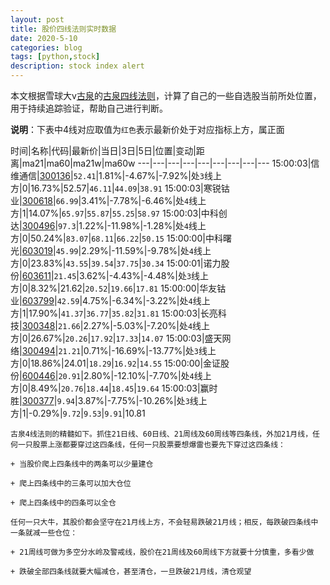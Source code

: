 ```yaml
---
layout: post
title: 股价四线法则实时数据
date: 2020-5-10
categories: blog
tags: [python,stock]
description: stock index alert
---
```



本文根据雪球大v[古泉](https://xueqiu.com/u/7148646888)的[古泉四线法则](https://xueqiu.com/7148646888/130498192)，计算了自己的一些自选股当前所处位置，用于持续追踪验证，帮助自己进行判断。

**说明**：下表中4线对应取值为`红色`表示最新价处于对应指标上方，属正面

时间|名称|代码|最新价|当日|3日|5日|位置|变动|距离|ma21|ma60|ma21w|ma60w
---|---|---|---|---|---|---|---|---
15:00:03|信维通信|[300136](https://xueqiu.com/S/SZ300136)|`52.41`|1.81%|-4.67%|-7.92%|处`3`线上方|0|16.73%|52.57|`46.11`|`44.09`|`38.91`
15:00:03|寒锐钴业|[300618](https://xueqiu.com/S/SZ300618)|`66.99`|3.41%|-7.78%|-6.46%|处`4`线上方|1|14.07%|`65.97`|`55.87`|`55.25`|`58.97`
15:00:03|中科创达|[300496](https://xueqiu.com/S/SZ300496)|`97.3`|1.22%|-11.98%|-1.28%|处`4`线上方|0|50.24%|`83.07`|`68.11`|`66.22`|`50.15`
15:00:00|中科曙光|[603019](https://xueqiu.com/S/SH603019)|`45.99`|2.29%|-11.59%|-9.78%|处`4`线上方|0|23.83%|`43.55`|`39.54`|`37.75`|`30.34`
15:00:01|诺力股份|[603611](https://xueqiu.com/S/SH603611)|`21.45`|3.62%|-4.43%|-4.48%|处`3`线上方|0|8.32%|21.62|`20.52`|`19.66`|`17.81`
15:00:00|华友钴业|[603799](https://xueqiu.com/S/SH603799)|`42.59`|4.75%|-6.34%|-3.22%|处`4`线上方|1|17.90%|`41.37`|`36.77`|`35.82`|`31.81`
15:00:03|长亮科技|[300348](https://xueqiu.com/S/SZ300348)|`21.66`|2.27%|-5.03%|-7.20%|处`4`线上方|0|26.67%|`20.26`|`17.92`|`17.33`|`14.07`
15:00:03|盛天网络|[300494](https://xueqiu.com/S/SZ300494)|`21.21`|0.71%|-16.69%|-13.77%|处`3`线上方|0|18.86%|24.01|`18.29`|`16.92`|`14.55`
15:00:00|金证股份|[600446](https://xueqiu.com/S/SH600446)|`20.91`|2.80%|-12.10%|-7.70%|处`4`线上方|0|8.49%|`20.76`|`18.44`|`18.45`|`19.64`
15:00:03|赢时胜|[300377](https://xueqiu.com/S/SZ300377)|`9.94`|3.87%|-7.75%|-10.26%|处`3`线上方|1|-0.29%|`9.72`|`9.53`|`9.91`|10.81

```
古泉4线法则的精髓如下。抓住21日线、60日线、21周线及60周线等四条线，外加21月线，任何一只股票上涨都要穿过这四条线，任何一只股票要想爆雷也要先下穿过这四条线：

+ 当股价爬上四条线中的两条可以少量建仓

+ 爬上四条线中的三条可以加大仓位

+ 爬上四条线中的四条可以全仓

任何一只大牛，其股价都会坚守在21月线上方，不会轻易跌破21月线；相反，每跌破四条线中一条就减一些仓位：

+ 21周线可做为多空分水岭及警戒线，股价在21周线及60周线下方就要十分慎重，多看少做

+ 跌破全部四条线就要大幅减仓，甚至清仓，一旦跌破21月线，清仓观望
```